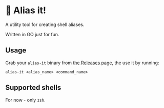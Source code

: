 # 🏡 Alias it!

A utility tool for creating shell aliases.

Written in GO just for fun.

## Usage

Grab your `alias-it` binary from [the Releases page](https://github.com/joanna-liana/alias-it/releases), the use it by running:

```
alias-it <alias_name> <command_name>
```

## Supported shells

For now - only `zsh`.
